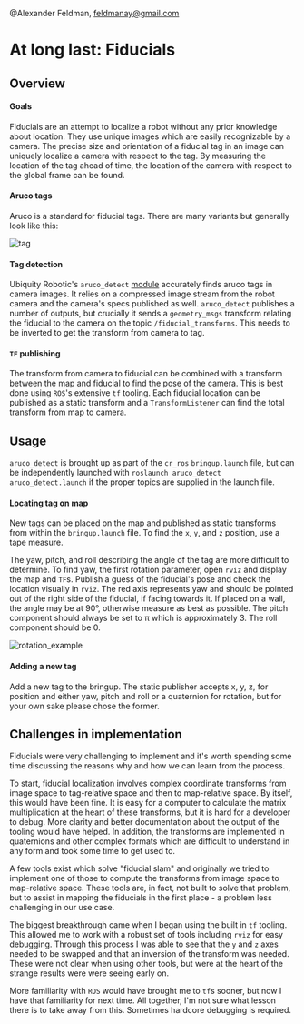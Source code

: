 @Alexander Feldman, feldmanay@gmail.com

# At long last: Fiducials

## Overview

#### Goals
Fiducials are an attempt to localize a robot without any prior knowledge about location. They use unique images which are easily recognizable by a camera. The precise size and orientation of a fiducial tag in an image can uniquely localize a camera with respect to the tag. By measuring the location of the tag ahead of time, the location of the camera with respect to the global frame can be found.

#### Aruco tags
Aruco is a standard for fiducial tags. There are many variants but generally look like this: 

![tag](https://docs.opencv.org/3.1.0/marker23.jpg)

#### Tag detection
Ubiquity Robotic's `aruco_detect` [module](http://wiki.ros.org/aruco_detect) accurately finds aruco tags in camera images. It relies on a compressed image stream from the robot camera and the camera's specs published as well. `aruco_detect` publishes a number of outputs, but crucially it sends a `geometry_msgs`
 transform relating the fiducial to the camera on the topic `/fiducial_transforms`. This needs to be inverted to get the transform from camera to tag.

#### `TF` publishing
The transform from camera to fiducial can be combined with a transform between the map and fiducial to find the pose of the camera. This is best done using `ROS`'s extensive `tf` tooling. Each fiducial location can be published as a static transform and a `TransformListener` can find the total transform from map to camera.

## Usage
`aruco_detect` is brought up as part of the `cr_ros` `bringup.launch` file, but can be independently launched with `roslaunch aruco_detect aruco_detect.launch` if the proper topics are supplied in the launch file.

#### Locating tag on map
New tags can be placed on the map and published as static transforms from within the `bringup.launch` file. To find the `x`, `y`, and `z` position, use a tape measure. 

The yaw, pitch, and roll describing the angle of the tag are more difficult to determine. To find yaw, the first rotation parameter, open `rviz` and display the map and `TF`s. Publish a guess of the fiducial's pose and check the location visually in `rviz`. The red axis represents yaw and should be pointed out of the right side of the fiducial, if facing towards it. 
If placed on a wall, the angle may be at 90°, otherwise measure as best as possible. The pitch component should always be set to π which is approximately 3. The roll component should be 0. 


![rotation_example](https://i.imgur.com/hziM8jM.png)

#### Adding a new tag

Add a new tag to the bringup. The static publisher accepts x, y, z, for position and either yaw, pitch and roll or a quaternion for rotation, but for your own sake please chose the former.

## Challenges in implementation

Fiducials were very challenging to implement and it's worth spending some time discussing the reasons why and how we can learn from the process.

To start, fiducial localization involves complex coordinate transforms from image space to tag-relative space and then to map-relative space. By itself, this would have been fine. It is easy for a computer to calculate the matrix multiplication at the heart of these transforms, but it is hard for a developer to debug. More clarity and better documentation about the output of the tooling would have helped. In addition, the transforms are implemented in quaternions and other complex formats which are difficult to understand in any form and took some time to get used to. 

A few tools exist which solve "fiducial slam" and originally we tried to implement one of those to compute the transforms from image space to map-relative space. These tools are, in fact, not built to solve that problem, but to assist in mapping the fiducials in the first place - a problem less challenging in our use case.

The biggest breakthrough came when I began using the built in `tf` tooling. This allowed me to work with a robust set of tools including `rviz` for easy debugging. Through this process I was able to see that the `y` and `z` axes needed to be swapped and that an inversion of the transform was needed.  These were not clear when using other tools, but were at the heart of the strange results were were seeing early on.

More familiarity with `ROS` would have brought me to `tf`s sooner, but now I have that familiarity for next time. All together, I'm not sure what lesson there is to take away from this. Sometimes hardcore debugging is required.
